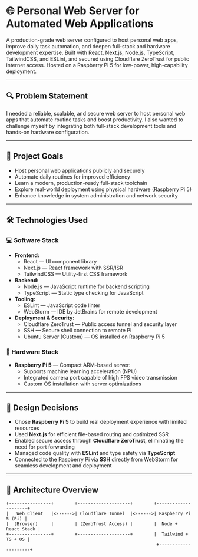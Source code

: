 # 🌐 Personal Web Server for Automated Web Applications

A production-grade web server configured to host personal web apps, improve daily task automation, and deepen full-stack and hardware development expertise. Built with React, Next.js, Node.js, TypeScript, TailwindCSS, and ESLint, and secured using Cloudflare ZeroTrust for public internet access. Hosted on a Raspberry Pi 5 for low-power, high-capability deployment.

---

## 🔍 Problem Statement

I needed a reliable, scalable, and secure web server to host personal web apps that automate routine tasks and boost productivity. I also wanted to challenge myself by integrating both full-stack development tools and hands-on hardware configuration.

---

## 🎯 Project Goals

- Host personal web applications publicly and securely
- Automate daily routines for improved efficiency
- Learn a modern, production-ready full-stack toolchain
- Explore real-world deployment using physical hardware (Raspberry Pi 5)
- Enhance knowledge in system administration and network security

---

## 🛠️ Technologies Used

### 💻 Software Stack
- **Frontend:**
  - React — UI component library
  - Next.js — React framework with SSR/ISR
  - TailwindCSS — Utility-first CSS framework
- **Backend:**
  - Node.js — JavaScript runtime for backend scripting
  - TypeScript — Static type checking for JavaScript
- **Tooling:**
  - ESLint — JavaScript code linter
  - WebStorm — IDE by JetBrains for remote development
- **Deployment & Security:**
  - Cloudflare ZeroTrust — Public access tunnel and security layer
  - SSH — Secure shell connection to remote Pi
  - Ubuntu Server (Custom) — OS installed on Raspberry Pi 5

### 🧠 Hardware Stack
- **Raspberry Pi 5** — Compact ARM-based server:
  - Supports machine learning acceleration (NPU)
  - Integrated camera port capable of high FPS video transmission
  - Custom OS installation with server optimizations

---

## 🧩 Design Decisions

- Chose **Raspberry Pi 5** to build real deployment experience with limited resources
- Used **Next.js** for efficient file-based routing and optimized SSR
- Enabled secure access through **Cloudflare ZeroTrust**, eliminating the need for port forwarding
- Managed code quality with **ESLint** and type safety via **TypeScript**
- Connected to the Raspberry Pi via **SSH** directly from WebStorm for seamless development and deployment

---

## 🔐 Architecture Overview

```plaintext
+----------------+        +--------------------+        +---------------------+
|   Web Client   |<------>| Cloudflare Tunnel  |<------>| Raspberry Pi 5 (Pi) |
|  (Browser)     |        | (ZeroTrust Access) |        |  Node + React Stack |
+----------------+        +--------------------+        |  Tailwind + TS + OS |
                                                         +---------------------+
